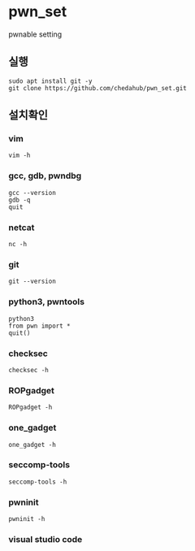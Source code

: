 # pwn_set
pwnable setting


## 실행
`sudo apt install git -y`<br/>
`git clone https://github.com/chedahub/pwn_set.git`

## 설치확인
### vim
`vim -h`

### gcc, gdb, pwndbg
`gcc --version`<br/>
`gdb -q`<br/>
`quit`

### netcat
`nc -h `

### git
`git --version`

### python3, pwntools
`python3`<br/>
`from pwn import *`<br/>
`quit()`<br/>

### checksec
`checksec -h`

### ROPgadget
`ROPgadget -h`

### one_gadget
`one_gadget -h`

### seccomp-tools
`seccomp-tools -h`

### pwninit
`pwninit -h`

### visual studio code
